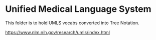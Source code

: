 # Unified Medical Language System

This folder is to hold UMLS vocabs converted into Tree Notation.

https://www.nlm.nih.gov/research/umls/index.html
